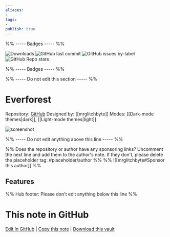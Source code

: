 ```yaml
---
aliases:
- 
tags: 
- 
publish: true
---
```


%% ----- Badges ----- %%

![Downloads](https://img.shields.io/badge/downloads-26722-573E7A?style=for-the-badge&logo=)
![GitHub last commit](https://img.shields.io/github/last-commit/mrglitchbyte/obsidian_everforest?color=573E7A&label=last%20update&logo=github&style=for-the-badge)
![GitHub issues by-label](https://img.shields.io/github/issues/mrglitchbyte/obsidian_everforest/help%20wanted?color=573E7A&logo=github&style=for-the-badge) 
![GitHub Repo stars](https://img.shields.io/github/stars/mrglitchbyte/obsidian_everforest?color=573E7A&logo=github&style=for-the-badge)

%% ----- Badges ----- %%

%% ----- Do not edit this section ----- %%

# Everforest

Repository: [GitHub](https://github.com/mrglitchbyte/obsidian_everforest)
Designed by: [[mrglitchbyte]]
Modes: [[Dark-mode themes|dark]], [[Light-mode themes|light]]



![screenshot](https://github.com/mrglitchbyte/obsidian_everforest/raw/main/dark_v2.png)

%% ----- Do not edit anything above this line ----- %% 

%% Does the repository or author have any sponsoring links? Uncomment the next line and add them to the author's note. If they don't, please delete the placeholder tag: #placeholder/author %%
%% ![[mrglitchbyte#Sponsor this author]] %%


## Features



%% Hub footer: Please don't edit anything below this line %%

# This note in GitHub

<span class="git-footer">[Edit In GitHub](https://github.dev/obsidian-community/obsidian-hub/blob/main/02%20-%20Community%20Expansions/02.05%20All%20Community%20Expansions/Themes/Everforest.md "git-hub-edit-note") | [Copy this note](https://raw.githubusercontent.com/obsidian-community/obsidian-hub/main/02%20-%20Community%20Expansions/02.05%20All%20Community%20Expansions/Themes/Everforest.md "git-hub-copy-note") | [Download this vault](https://github.com/obsidian-community/obsidian-hub/archive/refs/heads/main.zip "git-hub-download-vault") </span>
